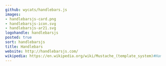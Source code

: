 ```yaml
---
github: wycats/handlebars.js
images:
- handlebarsjs-card.png
- handlebarsjs-icon.svg
- handlebarsjs-ar21.svg
logohandle: handlebarsjs
posted: true
sort: handlebarsjs
title: Handlebars
website: http://handlebarsjs.com/
wikipedia: https://en.wikipedia.org/wiki/Mustache_(template_system)#Handlebars
---
```

